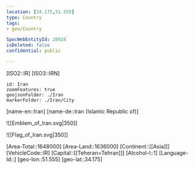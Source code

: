 ```yaml
---
location: [34.175,51.555]
type: Country
tags:
- geo/Country

SpocWebEntityId: 26928
isDeleted: false
confidential: public

---
```

[ISO2::IR]
[ISO3::IRN]
```leaflet
id: Iran
zoomFeatures: true
geojsonFolder: ./Iran
markerFolder: ./Iran/City
```

[name-en::Iran]
[name-de::Iran (Islamic Republic of)]

![[Emblem_of_Iran.svg|350]]


![[Flag_of_Iran.svg|350]]

[Area-Total::1648000]
[Area-Land::1636000]
[Continent::[[Asia]]]
[VehicleCode::IR]
[Capital::[[Teheran=Tehran]]]
[Alcohol-l::1]
[Language-Id::]
[geo-lon::51.555]
[geo-lat::34.175]

